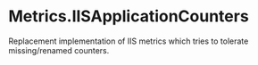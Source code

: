 # Metrics.IISApplicationCounters

Replacement implementation of IIS metrics which tries to tolerate
missing/renamed counters.
